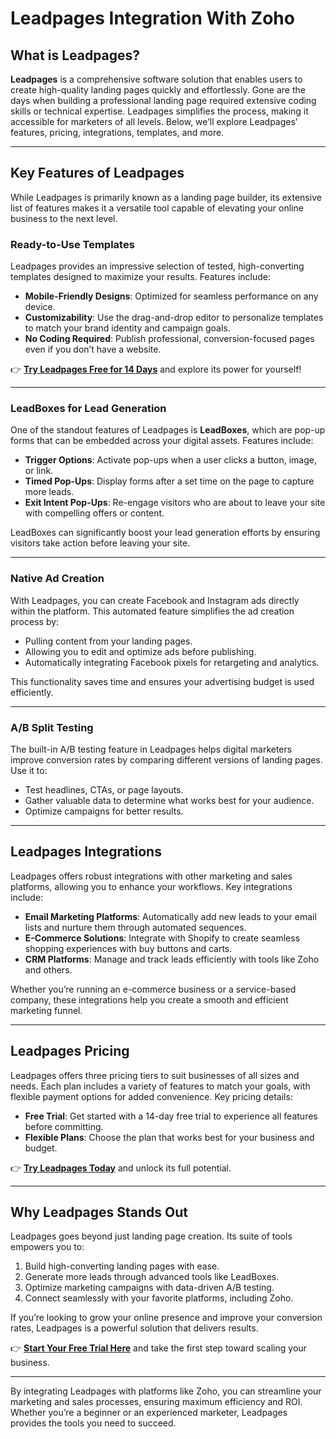 # Leadpages Integration With Zoho

## What is Leadpages?

**Leadpages** is a comprehensive software solution that enables users to create high-quality landing pages quickly and effortlessly. Gone are the days when building a professional landing page required extensive coding skills or technical expertise. Leadpages simplifies the process, making it accessible for marketers of all levels. Below, we’ll explore Leadpages’ features, pricing, integrations, templates, and more.

---

## Key Features of Leadpages

While Leadpages is primarily known as a landing page builder, its extensive list of features makes it a versatile tool capable of elevating your online business to the next level.

### Ready-to-Use Templates

Leadpages provides an impressive selection of tested, high-converting templates designed to maximize your results. Features include:

- **Mobile-Friendly Designs**: Optimized for seamless performance on any device.
- **Customizability**: Use the drag-and-drop editor to personalize templates to match your brand identity and campaign goals.
- **No Coding Required**: Publish professional, conversion-focused pages even if you don’t have a website.

👉 **[Try Leadpages Free for 14 Days](https://bit.ly/LEadPages)** and explore its power for yourself!

---

### LeadBoxes for Lead Generation

One of the standout features of Leadpages is **LeadBoxes**, which are pop-up forms that can be embedded across your digital assets. Features include:

- **Trigger Options**: Activate pop-ups when a user clicks a button, image, or link.
- **Timed Pop-Ups**: Display forms after a set time on the page to capture more leads.
- **Exit Intent Pop-Ups**: Re-engage visitors who are about to leave your site with compelling offers or content.

LeadBoxes can significantly boost your lead generation efforts by ensuring visitors take action before leaving your site.

---

### Native Ad Creation

With Leadpages, you can create Facebook and Instagram ads directly within the platform. This automated feature simplifies the ad creation process by:

- Pulling content from your landing pages.
- Allowing you to edit and optimize ads before publishing.
- Automatically integrating Facebook pixels for retargeting and analytics.

This functionality saves time and ensures your advertising budget is used efficiently.

---

### A/B Split Testing

The built-in A/B testing feature in Leadpages helps digital marketers improve conversion rates by comparing different versions of landing pages. Use it to:

- Test headlines, CTAs, or page layouts.
- Gather valuable data to determine what works best for your audience.
- Optimize campaigns for better results.

---

## Leadpages Integrations

Leadpages offers robust integrations with other marketing and sales platforms, allowing you to enhance your workflows. Key integrations include:

- **Email Marketing Platforms**: Automatically add new leads to your email lists and nurture them through automated sequences.
- **E-Commerce Solutions**: Integrate with Shopify to create seamless shopping experiences with buy buttons and carts.
- **CRM Platforms**: Manage and track leads efficiently with tools like Zoho and others.

Whether you’re running an e-commerce business or a service-based company, these integrations help you create a smooth and efficient marketing funnel.

---

## Leadpages Pricing

Leadpages offers three pricing tiers to suit businesses of all sizes and needs. Each plan includes a variety of features to match your goals, with flexible payment options for added convenience. Key pricing details:

- **Free Trial**: Get started with a 14-day free trial to experience all features before committing.
- **Flexible Plans**: Choose the plan that works best for your business and budget.

👉 **[Try Leadpages Today](https://bit.ly/LEadPages)** and unlock its full potential.

---

## Why Leadpages Stands Out

Leadpages goes beyond just landing page creation. Its suite of tools empowers you to:

1. Build high-converting landing pages with ease.
2. Generate more leads through advanced tools like LeadBoxes.
3. Optimize marketing campaigns with data-driven A/B testing.
4. Connect seamlessly with your favorite platforms, including Zoho.

If you’re looking to grow your online presence and improve your conversion rates, Leadpages is a powerful solution that delivers results.

👉 **[Start Your Free Trial Here](https://bit.ly/LEadPages)** and take the first step toward scaling your business.

---

By integrating Leadpages with platforms like Zoho, you can streamline your marketing and sales processes, ensuring maximum efficiency and ROI. Whether you’re a beginner or an experienced marketer, Leadpages provides the tools you need to succeed.
